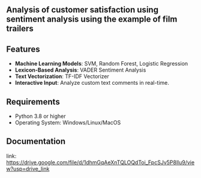 ## Analysis of customer satisfaction using sentiment analysis using the example of film trailers

## Features

- **Machine Learning Models**: SVM, Random Forest, Logistic Regression
- **Lexicon-Based Analysis**: VADER Sentiment Analysis
- **Text Vectorization**: TF-IDF Vectorizer
- **Interactive Input**: Analyze custom text comments in real-time.


## Requirements

- Python 3.8 or higher
- Operating System: Windows/Linux/MacOS

## Documentation

link: https://drive.google.com/file/d/1dhmGqAeXnTQLOQdToi_FpcSJv5P8llu9/view?usp=drive_link
